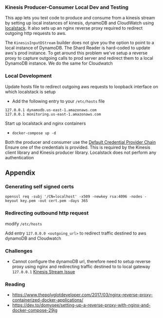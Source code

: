 ### Kinesis Producer-Consumer Local Dev and Testing

This app lets you test code to produce and consume from a kinesis stream by setting up local instances of kinesis, dynamoDB
 and CloudWatch using [localstack](https://github.com/localstack/localstack). It also sets up an nginx reverse proxy
 required to redirect outgoing http requests to aws. 

The `KinesisInputDStream` builder does not give you the option to point to a local instance of DynamoDB.
The Shard Reader is hard-coded to update aws's prod instance. To get around this problem we've setup a 
reverse proxy to capture outgoing calls to prod server and redirect them to a local DynamoDB instance. We do the same for
Cloudwatch
 
### Local Development
Update hosts file to redirect outgoing aws requests to loopback interface on which localstack is setup
* Add the following entry to your `/etc/hosts` file
```
127.0.0.1 dynamodb.us-east-1.amazonaws.com
127.0.0.1 monitoring.us-east-1.amazonaws.com
```

Start up localstack and nginx containers
* `docker-compose up -d`

Both the producer and consumer use the [Default Credential Provider Chain](https://docs.aws.amazon.com/sdk-for-java/v1/developer-guide/credentials.html)
Ensure one of the credentials is provided. This is required by the Kinesis client library and Kinesis producer library.
Localstack does not perform any authentication

## Appendix

### Generating self signed certs

`openssl req -subj '/CN=localhost' -x509 -newkey rsa:4096 -nodes -keyout key.pem -out cert.pem -days 365`

### Redirecting outbound http request
modify `/etc/hosts`

Add entry `127.0.0.0 <outgoing_url>` to redirect traffic destined to aws dynamoDB and Cloudwatch

### Challenges
* Cannot configure the dynamoDB url, therefore need to setup reverse proxy using nginx and redirecting
traffic destined to to local gateway `127.0.0.1` [Kinesis Stream Issue](https://github.com/localstack/localstack/issues/677)

### Reading
* https://www.thepolyglotdeveloper.com/2017/03/nginx-reverse-proxy-containerized-docker-applications/
* https://dev.to/domysee/setting-up-a-reverse-proxy-with-nginx-and-docker-compose-29jg 